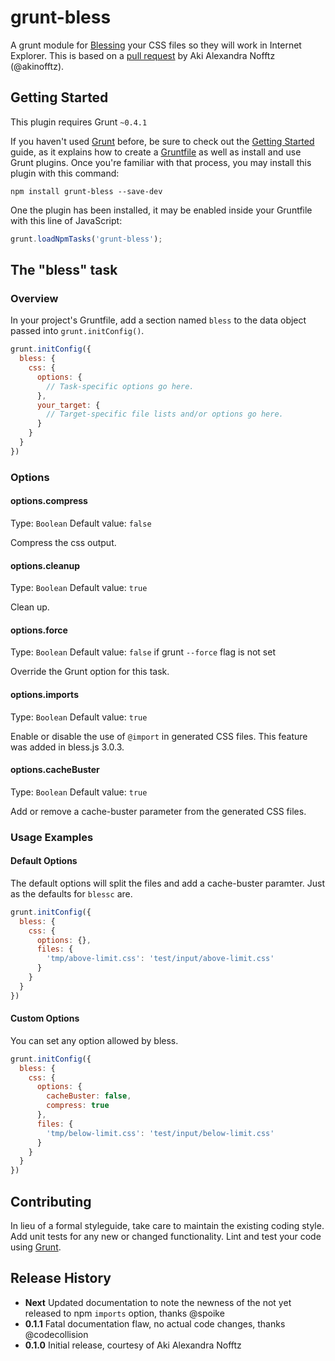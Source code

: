 grunt-bless
===========

A grunt module for [Blessing](http://blesscss.com/) your CSS files so they will work in Internet Explorer. This is based on a [pull request](https://github.com/paulyoung/bless.js/pull/11) by Aki Alexandra Nofftz (@akinofftz).

Getting Started
---------------

This plugin requires Grunt `~0.4.1`

If you haven't used [Grunt](http://gruntjs.com/) before, be sure to check out the [Getting Started](http://gruntjs.com/getting-started) guide, as it explains how to create a [Gruntfile](http://gruntjs.com/sample-gruntfile) as well as install and use Grunt plugins. Once you're familiar with that process, you may install this plugin with this command:

```shell
npm install grunt-bless --save-dev
```

One the plugin has been installed, it may be enabled inside your Gruntfile with this line of JavaScript:

```js
grunt.loadNpmTasks('grunt-bless');
```

The "bless" task
----------------

### Overview ###

In your project's Gruntfile, add a section named `bless` to the data object passed into `grunt.initConfig()`.

```js
grunt.initConfig({
  bless: {
    css: {
      options: {
        // Task-specific options go here.
      },
      your_target: {
        // Target-specific file lists and/or options go here.
      }
    }
  }
})
```

### Options ###

#### options.compress ####

Type: `Boolean`
Default value: `false`

Compress the css output.

#### options.cleanup ####

Type: `Boolean`
Default value: `true`

Clean up.

#### options.force ####

Type: `Boolean`
Default value: `false` if grunt `--force` flag is not set

Override the Grunt option for this task.

#### options.imports ####

Type: `Boolean`
Default value: `true`

Enable or disable the use of `@import` in generated CSS files. This feature was
added in bless.js 3.0.3.

#### options.cacheBuster ####

Type: `Boolean`
Default value: `true`

Add or remove a cache-buster parameter from the generated CSS files.

### Usage Examples ###

#### Default Options ####

The default options will split the files and add a cache-buster paramter. Just as the defaults for `blessc` are.

```js
grunt.initConfig({
  bless: {
    css: {
      options: {},
      files: {
        'tmp/above-limit.css': 'test/input/above-limit.css'
      }
    }
  }
})
```

#### Custom Options ####

You can set any option allowed by bless.

```js
grunt.initConfig({
  bless: {
    css: {
      options: {
        cacheBuster: false,
        compress: true
      },
      files: {
        'tmp/below-limit.css': 'test/input/below-limit.css'
      }
    }
  }
})
```

Contributing
------------

In lieu of a formal styleguide, take care to maintain the existing coding style. Add unit tests for any new or changed functionality. Lint and test your code using [Grunt](http://gruntjs.com/).

Release History
---------------

- **Next** Updated documentation to note the newness of the not yet released to npm `imports` option, thanks @spoike
- **0.1.1** Fatal documentation flaw, no actual code changes, thanks @codecollision
- **0.1.0** Initial release, courtesy of Aki Alexandra Nofftz
